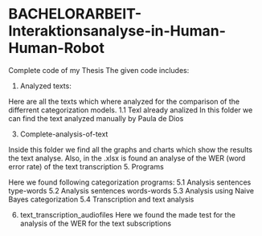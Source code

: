 # BACHELORARBEIT-Interaktionsanalyse-in-Human-Human-Robot
Complete code of my Thesis
The given code includes: 
1. Analyzed texts:

Here are all the texts which where analyzed for the comparison of the differrent categorization models. 
  1.1 Texl already analized
  In this folder we can find the text analyzed manually by Paula de Dios

3. Complete-analysis-of-text

Inside this folder we find all the graphs and charts which show the results the text analyse. Also, in the .xlsx is found an analyse of the WER (word error rate) of the text transcription
5. Programs

Here we found following categorization programs: 
5.1 Analysis sentences type-words
5.2 Analysis sentences words-words
5.3 Analysis using Naive Bayes categorization
5.4 Transcription and text analysis

6. text_transcription_audiofiles
Here we found the made test for the analysis of the WER for the text subscriptions
